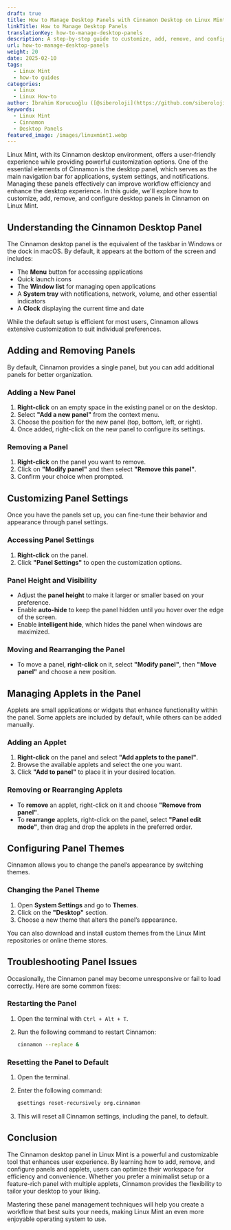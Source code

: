 ```yaml
---
draft: true
title: How to Manage Desktop Panels with Cinnamon Desktop on Linux Mint
linkTitle: How to Manage Desktop Panels
translationKey: how-to-manage-desktop-panels
description: A step-by-step guide to customize, add, remove, and configure desktop panels in Cinnamon on Linux Mint.
url: how-to-manage-desktop-panels
weight: 20
date: 2025-02-10
tags:
  - Linux Mint
  - how-to guides
categories:
  - Linux
  - Linux How-to
author: İbrahim Korucuoğlu ([@siberoloji](https://github.com/siberoloji))
keywords:
  - Linux Mint
  - Cinnamon  
  - Desktop Panels
featured_image: /images/linuxmint1.webp
---
```

Linux Mint, with its Cinnamon desktop environment, offers a user-friendly experience while providing powerful customization options. One of the essential elements of Cinnamon is the desktop panel, which serves as the main navigation bar for applications, system settings, and notifications. Managing these panels effectively can improve workflow efficiency and enhance the desktop experience. In this guide, we'll explore how to customize, add, remove, and configure desktop panels in Cinnamon on Linux Mint.

## Understanding the Cinnamon Desktop Panel

The Cinnamon desktop panel is the equivalent of the taskbar in Windows or the dock in macOS. By default, it appears at the bottom of the screen and includes:

- The **Menu** button for accessing applications
- Quick launch icons
- The **Window list** for managing open applications
- A **System tray** with notifications, network, volume, and other essential indicators
- A **Clock** displaying the current time and date

While the default setup is efficient for most users, Cinnamon allows extensive customization to suit individual preferences.

## Adding and Removing Panels

By default, Cinnamon provides a single panel, but you can add additional panels for better organization.

### Adding a New Panel

1. **Right-click** on an empty space in the existing panel or on the desktop.
2. Select **"Add a new panel"** from the context menu.
3. Choose the position for the new panel (top, bottom, left, or right).
4. Once added, right-click on the new panel to configure its settings.

### Removing a Panel

1. **Right-click** on the panel you want to remove.
2. Click on **"Modify panel"** and then select **"Remove this panel"**.
3. Confirm your choice when prompted.

## Customizing Panel Settings

Once you have the panels set up, you can fine-tune their behavior and appearance through panel settings.

### Accessing Panel Settings

1. **Right-click** on the panel.
2. Click **"Panel Settings"** to open the customization options.

### Panel Height and Visibility

- Adjust the **panel height** to make it larger or smaller based on your preference.
- Enable **auto-hide** to keep the panel hidden until you hover over the edge of the screen.
- Enable **intelligent hide**, which hides the panel when windows are maximized.

### Moving and Rearranging the Panel

- To move a panel, **right-click** on it, select **"Modify panel"**, then **"Move panel"** and choose a new position.

## Managing Applets in the Panel

Applets are small applications or widgets that enhance functionality within the panel. Some applets are included by default, while others can be added manually.

### Adding an Applet

1. **Right-click** on the panel and select **"Add applets to the panel"**.
2. Browse the available applets and select the one you want.
3. Click **"Add to panel"** to place it in your desired location.

### Removing or Rearranging Applets

- To **remove** an applet, right-click on it and choose **"Remove from panel"**.
- To **rearrange** applets, right-click on the panel, select **"Panel edit mode"**, then drag and drop the applets in the preferred order.

## Configuring Panel Themes

Cinnamon allows you to change the panel’s appearance by switching themes.

### Changing the Panel Theme

1. Open **System Settings** and go to **Themes**.
2. Click on the **"Desktop"** section.
3. Choose a new theme that alters the panel’s appearance.

You can also download and install custom themes from the Linux Mint repositories or online theme stores.

## Troubleshooting Panel Issues

Occasionally, the Cinnamon panel may become unresponsive or fail to load correctly. Here are some common fixes:

### Restarting the Panel

1. Open the terminal with `Ctrl + Alt + T`.
2. Run the following command to restart Cinnamon:

   ```bash
   cinnamon --replace &
   ```

### Resetting the Panel to Default

1. Open the terminal.
2. Enter the following command:

   ```bash
   gsettings reset-recursively org.cinnamon
   ```

3. This will reset all Cinnamon settings, including the panel, to default.

## Conclusion

The Cinnamon desktop panel in Linux Mint is a powerful and customizable tool that enhances user experience. By learning how to add, remove, and configure panels and applets, users can optimize their workspace for efficiency and convenience. Whether you prefer a minimalist setup or a feature-rich panel with multiple applets, Cinnamon provides the flexibility to tailor your desktop to your liking.

Mastering these panel management techniques will help you create a workflow that best suits your needs, making Linux Mint an even more enjoyable operating system to use.
